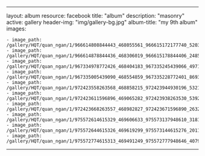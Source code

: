 
---
layout: album
resource: facebook
title: "album"
description: "masonry"
active: gallery
header-img: "img/gallery-bg.jpg"
album-title: "my 9th album"
images:
    
    - image_path: /gallery/HQT/quan_ngan/1/966614808844443_468055561_966615172177740_5203990654857439155_n.jpg
    - image_path: /gallery/HQT/quan_ngan/1/966614878844436_468306019_966615178844406_2485327266681544632_n.jpg
    - image_path: /gallery/HQT/quan_ngan/1/967334978772426_468404183_967335245439066_4971374595570810663_n.jpg
    - image_path: /gallery/HQT/quan_ngan/1/967335005439090_468554859_967335228772401_8693896290085014253_n.jpg
    - image_path: /gallery/HQT/quan_ngan/1/972423558263568_468858215_972423944930196_5321930783595369693_n.jpg
    - image_path: /gallery/HQT/quan_ngan/1/972423611596896_469065282_972423938263530_5392895289641892678_n.jpg
    - image_path: /gallery/HQT/quan_ngan/1/972423668263557_468982827_972423671596890_26327619406877993_n.jpg
    - image_path: /gallery/HQT/quan_ngan/1/975572614615329_469606633_975573137948610_3181433670734925315_n.jpg
    - image_path: /gallery/HQT/quan_ngan/1/975572644615326_469619299_975573144615276_2011404377458891770_n.jpg
    - image_path: /gallery/HQT/quan_ngan/1/975572774615313_469491249_975572777948646_4079891663825717174_n.jpg
---